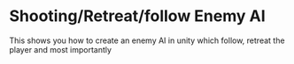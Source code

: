 # Shooting/Retreat/follow Enemy AI
This shows you how to create an enemy AI in unity which follow, retreat the player and most importantly  










